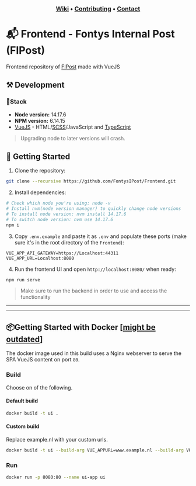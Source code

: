 <h3 align="middle">
<a href="https://github.com/FontysIPost/FIPost/wiki">Wiki</a>
<a>•</a>
<a href="https://github.com/FontysIPost/FIPost/blob/dev/.github/CONTRIBUTING.md">Contributing</a>
<a>•</a>
<a href="https://discord.gg/3xFK8ZAA3d">Contact</a>
</h3>

# 📬 Frontend - Fontys Internal Post (FIPost)
Frontend repository of [FIPost](https://github.com/FontysIPost/FIPost) made with VueJS

## ⚒️ Development
### 📐Stack
- **Node version:** 14.17.6
- **NPM version:** 6.14.15
- [VueJS](https://vuejs.org/guide/introduction.html) - HTML/[SCSS](https://sass-lang.com/documentation/syntax)/JavaScript and [TypeScript](https://www.typescriptlang.org/docs/)
>Upgrading node to later versions will crash.

## 🏁 Getting Started
1. Clone the repository:
```sh
git clone --recursive https://github.com/FontysIPost/Frontend.git
```
2. Install dependencies:
```sh
# Check which node you're using: node -v
# Install nvm(node version manager) to quickly change node versions
# To install node version: nvm install 14.17.6
# To switch node version: nvm use 14.17.6
npm i
```
3. Copy `.env.example` and paste it as `.env` and populate these ports (make sure it's in the root directory of the `Frontend`):
```dotenv
VUE_APP_API_GATEWAY=https://Localhost:44311
VUE_APP_URL=Localhost:8080
```
4. Run the frontend UI and open `http://localhost:8080/` when ready:
```sh
npm run serve
```
>Make sure to run the backend in order to use and access the functionality
___
___
## 📦Getting Started with Docker [[might be outdated](https://github.com/FontysIPost/Frontend/issues/7)]
The docker image used in this build uses a Nginx webserver to serve the SPA VueJS content on port `80`.

### Build
Choose on of the following.

#### Default build
```sh
docker build -t ui .
```

#### Custom build
Replace example.nl with your custom urls.

```sh
docker build -t ui --build-arg VUE_APPURL=www.example.nl --build-arg VUE_APP_APIGATEWAY=gateway.example.nl .
```

### Run
```sh
docker run -p 8080:80 --name ui-app ui
```
